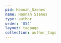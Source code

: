 ```yaml
---
pid: Hannah_Szenes
name: Hannah Szenes
type: author
order: '054'
layout: tagpage
collection: author_tags
---
```

